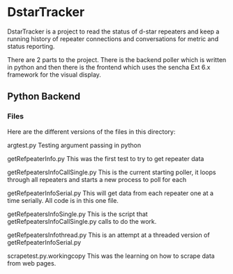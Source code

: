 # DstarTracker
DstarTracker is a project to read the status of d-star repeaters and keep a running history of repeater connections and conversations for metric and status reporting.

There are 2 parts to the project.  There is the backend poller which is written in python and then there is the frontend which uses the sencha Ext 6.x framework for the visual display.

## Python Backend

### Files
Here are the different versions of the files in this directory:

argtest.py                              Testing argument passing in python

getRefpeaterInfo.py                     This was the first test to try to get repeater data

getRefpeatersInfoCallSingle.py          This is the current starting poller, it loops through all
                                        repeaters and starts a new process to poll for each

getRefpeaterInfoSerial.py               This will get data from each repeater one at a time serially.
                                        All code is in this one file.

getRefpeatersInfoSingle.py              This is the script that getRefpeatersInfoCallSingle.py calls
                                        to do the work.

getRefpeatersInfothread.py              This is an attempt at a threaded version of getRefpeaterInfoSerial.py

scrapetest.py.workingcopy               This was the learning on how to scrape data from web pages.
